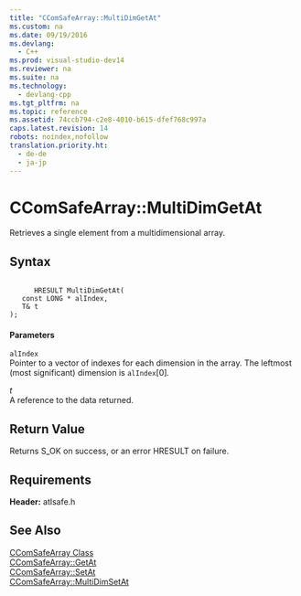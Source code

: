 ```yaml
---
title: "CComSafeArray::MultiDimGetAt"
ms.custom: na
ms.date: 09/19/2016
ms.devlang: 
  - C++
ms.prod: visual-studio-dev14
ms.reviewer: na
ms.suite: na
ms.technology: 
  - devlang-cpp
ms.tgt_pltfrm: na
ms.topic: reference
ms.assetid: 74ccb794-c2e8-4010-b615-dfef768c997a
caps.latest.revision: 14
robots: noindex,nofollow
translation.priority.ht: 
  - de-de
  - ja-jp
---
```

# CComSafeArray::MultiDimGetAt
Retrieves a single element from a multidimensional array.  
  
## Syntax  
  
```  
  
      HRESULT MultiDimGetAt(  
   const LONG * alIndex,  
   T& t   
);  
```  
  
#### Parameters  
 `alIndex`  
 Pointer to a vector of indexes for each dimension in the array. The leftmost (most significant) dimension is `alIndex`[0]*.*  
  
 *t*  
 A reference to the data returned.  
  
## Return Value  
 Returns S_OK on success, or an error HRESULT on failure.  
  
## Requirements  
 **Header:** atlsafe.h  
  
## See Also  
 [CComSafeArray Class](../vs140/CComSafeArray-Class.md)   
 [CComSafeArray::GetAt](../vs140/CComSafeArray--GetAt.md)   
 [CComSafeArray::SetAt](../vs140/CComSafeArray--SetAt.md)   
 [CComSafeArray::MultiDimSetAt](../vs140/CComSafeArray--MultiDimSetAt.md)